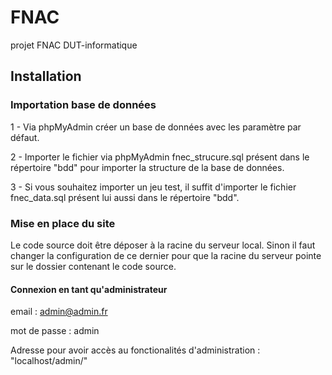 # FNAC
projet FNAC DUT-informatique

## Installation
### Importation base de données
1 - Via phpMyAdmin créer un base de données avec les paramètre par défaut.

2 - Importer le fichier via phpMyAdmin fnec_strucure.sql présent dans le répertoire "bdd" pour importer la structure de la base de données.

3 - Si vous souhaitez importer un jeu test, il suffit d'importer le fichier fnec_data.sql présent lui aussi dans le répertoire "bdd".

### Mise en place du site
Le code source doit être déposer à la racine du serveur local. Sinon il faut changer la configuration de ce dernier pour que la racine du serveur pointe sur le dossier contenant le code source. 

#### Connexion en tant qu'administrateur 
email : admin@admin.fr

mot de passe : admin

Adresse pour avoir accès au fonctionalités d'administration : "localhost/admin/"